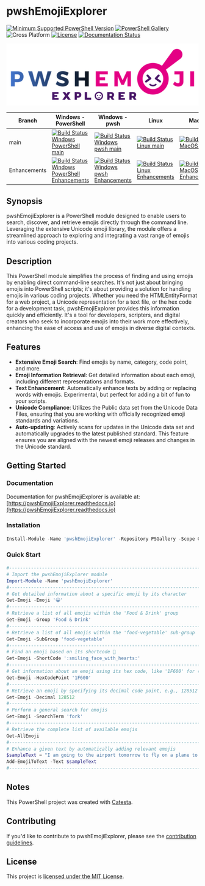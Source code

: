 # pwshEmojiExplorer

[![Minimum Supported PowerShell Version](https://img.shields.io/badge/PowerShell-5.1+-purple.svg)](https://github.com/PowerShell/PowerShell) [![PowerShell Gallery][psgallery-img]][psgallery-site] ![Cross Platform](https://img.shields.io/badge/platform-windows%20%7C%20macos%20%7C%20linux-lightgrey) [![License][license-badge]](LICENSE) [![Documentation Status](https://readthedocs.org/projects/pwshemojiexplorer/badge/?version=latest)](https://pwshemojiexplorer.readthedocs.io/en/latest/?badge=latest)

[psgallery-img]:   https://img.shields.io/powershellgallery/dt/pwshEmojiExplorer?label=Powershell%20Gallery&logo=powershell
[psgallery-site]:  https://www.powershellgallery.com/packages/pwshEmojiExplorer
[psgallery-v1]:    https://www.powershellgallery.com/packages/pwshEmojiExplorer/0.8.1
[license-badge]:   https://img.shields.io/github/license/techthoughts2/pwshEmojiExplorer

<p align="center">
    <img src="./docs/assets/pwshEmojiExplorer.png" alt="pwshEmojiExplorer Logo" >
</p>

Branch | Windows - PowerShell | Windows - pwsh | Linux | MacOS
--- | --- | --- | --- | --- |
main | [![Build Status Windows PowerShell main](https://github.com/techthoughts2/pwshEmojiExplorer/actions/workflows/wf_Windows.yml/badge.svg?branch=main)](https://github.com/techthoughts2/pwshEmojiExplorer/actions/workflows/wf_Windows.yml) | [![Build Status Windows pwsh main](https://github.com/techthoughts2/pwshEmojiExplorer/actions/workflows/wf_Windows_Core.yml/badge.svg?branch=main)](https://github.com/techthoughts2/pwshEmojiExplorer/actions/workflows/wf_Windows_Core.yml) | [![Build Status Linux main](https://github.com/techthoughts2/pwshEmojiExplorer/actions/workflows/wf_Linux.yml/badge.svg?branch=main)](https://github.com/techthoughts2/pwshEmojiExplorer/actions/workflows/wf_Linux.yml) | [![Build Status MacOS main](https://github.com/techthoughts2/pwshEmojiExplorer/actions/workflows/wf_MacOS.yml/badge.svg?branch=main)](https://github.com/techthoughts2/pwshEmojiExplorer/actions/workflows/wf_MacOS.yml)
Enhancements | [![Build Status Windows PowerShell Enhancements](https://github.com/techthoughts2/pwshEmojiExplorer/actions/workflows/wf_Windows.yml/badge.svg?branch=Enhancements)](https://github.com/techthoughts2/pwshEmojiExplorer/actions/workflows/wf_Windows.yml) | [![Build Status Windows pwsh Enhancements](https://github.com/techthoughts2/pwshEmojiExplorer/actions/workflows/wf_Windows_Core.yml/badge.svg?branch=Enhancements)](https://github.com/techthoughts2/pwshEmojiExplorer/actions/workflows/wf_Windows_Core.yml) | [![Build Status Linux Enhancements](https://github.com/techthoughts2/pwshEmojiExplorer/actions/workflows/wf_Linux.yml/badge.svg?branch=Enhancements)](https://github.com/techthoughts2/pwshEmojiExplorer/actions/workflows/wf_Linux.yml) | [![Build Status MacOS Enhancements](https://github.com/techthoughts2/pwshEmojiExplorer/actions/workflows/wf_MacOS.yml/badge.svg?branch=Enhancements)](https://github.com/techthoughts2/pwshEmojiExplorer/actions/workflows/wf_MacOS.yml)

## Synopsis

pwshEmojiExplorer is a PowerShell module designed to enable users to search, discover, and retrieve emojis directly through the command line. Leveraging the extensive Unicode emoji library, the module offers a streamlined approach to exploring and integrating a vast range of emojis into various coding projects.

## Description

This PowerShell module simplifies the process of finding and using emojis by enabling direct command-line searches. It's not just about bringing emojis into PowerShell scripts; it's about providing a solution for handling emojis in various coding projects. Whether you need the HTMLEntityFormat for a web project, a Unicode representation for a text file, or the hex code for a development task, pwshEmojiExplorer provides this information quickly and efficiently. It's a tool for developers, scripters, and digital creators who seek to incorporate emojis into their work more effectively, enhancing the ease of access and use of emojis in diverse digital contexts.

## Features

- **Extensive Emoji Search**: Find emojis by name, category, code point, and more.
- **Emoji Information Retrieval**: Get detailed information about each emoji, including different representations and formats.
- **Text Enhancement**: Automatically enhance texts by adding or replacing words with emojis. Experimental, but perfect for adding a bit of fun to your scripts.
- **Unicode Compliance**: Utilizes the Public data set from the Unicode Data Files, ensuring that you are working with officially recognized emoji standards and variations.
- **Auto-updating**: Actively scans for updates in the Unicode data set and automatically upgrades to the latest published standard. This feature ensures you are aligned with the newest emoji releases and changes in the Unicode standard.

## Getting Started

### Documentation

Documentation for pwshEmojiExplorer is available at: [https://pwshEmojiExplorer.readthedocs.io](https://pwshEmojiExplorer.readthedocs.io)

### Installation

```powershell
Install-Module -Name 'pwshEmojiExplorer' -Repository PSGallery -Scope CurrentUser
```

### Quick Start

```powershell
#-------------------------------------------------------------------------------------
# Import the pwshEmojiExplorer module
Import-Module -Name 'pwshEmojiExplorer'
#-------------------------------------------------------------------------------------
# Get detailed information about a specific emoji by its character
Get-Emoji -Emoji '😀'
#-------------------------------------------------------------------------------------
# Retrieve a list of all emojis within the 'Food & Drink' group
Get-Emoji -Group 'Food & Drink'
#-------------------------------------------------------------------------------------
# Retrieve a list of all emojis within the 'food-vegetable' sub-group
Get-Emoji -SubGroup 'food-vegetable'
#-------------------------------------------------------------------------------------
# Find an emoji based on its shortcode 🥰
Get-Emoji -ShortCode ':smiling_face_with_hearts:'
#-------------------------------------------------------------------------------------
# Get information about an emoji using its hex code, like '1F600' for 😀
Get-Emoji -HexCodePoint '1F600'
#-------------------------------------------------------------------------------------
# Retrieve an emoji by specifying its decimal code point, e.g., 128512 for 😀
Get-Emoji -Decimal 128512
#-------------------------------------------------------------------------------------
# Perform a general search for emojis
Get-Emoji -SearchTerm 'fork'
#-------------------------------------------------------------------------------------
# Retrieve the complete list of available emojis
Get-AllEmoji
#-------------------------------------------------------------------------------------
# Enhance a given text by automatically adding relevant emojis
$sampleText = "I am going to the airport tomorrow to fly on a plane to Spain. Before I take off I'm going to eat some food. I've heard they have good restaurants at the terminal. Hopefully they have something spicy. You know how much I like hot food! I'm so excited to see you! Can't wait to see you! Love you!"
Add-EmojiToText -Text $sampleText
#-------------------------------------------------------------------------------------
```

## Notes

This PowerShell project was created with [Catesta](https://github.com/techthoughts2/Catesta).

## Contributing

If you'd like to contribute to pwshEmojiExplorer, please see the [contribution guidelines](.github/CONTRIBUTING.md).

## License

This project is [licensed under the MIT License](LICENSE).
